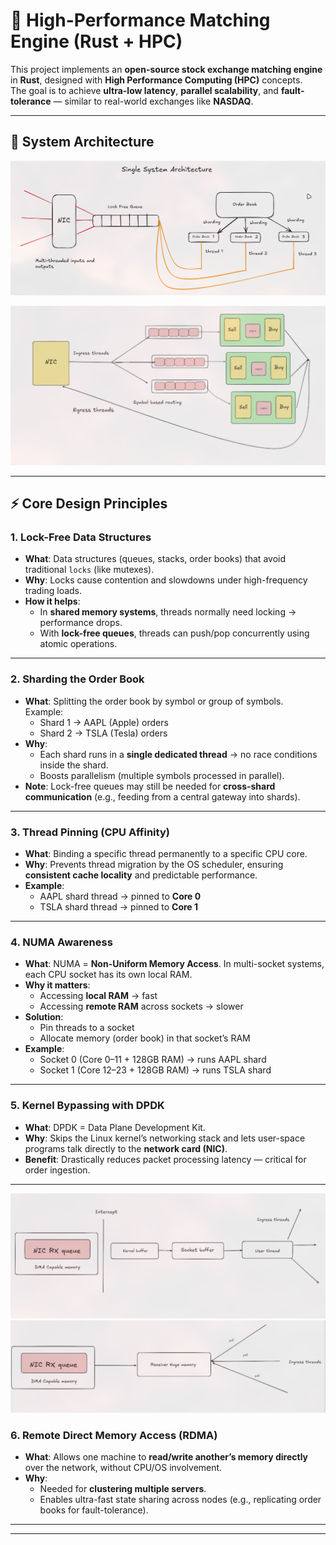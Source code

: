 # 🚀 High-Performance Matching Engine (Rust + HPC)

This project implements an **open-source stock exchange matching engine** in **Rust**, designed with **High Performance Computing (HPC)** concepts.  
The goal is to achieve **ultra-low latency**, **parallel scalability**, and **fault-tolerance** — similar to real-world exchanges like **NASDAQ**.

---

## 📌 System Architecture

![Architecture Diagram](250822_00h36m04s_screenshot.png)  

![Architecture Diagram](250827_10h43m41s_screenshot.png)  



---

## ⚡ Core Design Principles

### 1. Lock-Free Data Structures
- **What**: Data structures (queues, stacks, order books) that avoid traditional `locks` (like mutexes).
- **Why**: Locks cause contention and slowdowns under high-frequency trading loads.
- **How it helps**:  
  - In **shared memory systems**, threads normally need locking → performance drops.  
  - With **lock-free queues**, threads can push/pop concurrently using atomic operations.  

---

### 2. Sharding the Order Book
- **What**: Splitting the order book by symbol or group of symbols.  
  Example:  
  - Shard 1 → AAPL (Apple) orders  
  - Shard 2 → TSLA (Tesla) orders
- **Why**:  
  - Each shard runs in a **single dedicated thread** → no race conditions inside the shard.  
  - Boosts parallelism (multiple symbols processed in parallel).  
- **Note**: Lock-free queues may still be needed for **cross-shard communication** (e.g., feeding from a central gateway into shards).

---

### 3. Thread Pinning (CPU Affinity)
- **What**: Binding a specific thread permanently to a specific CPU core.
- **Why**: Prevents thread migration by the OS scheduler, ensuring **consistent cache locality** and predictable performance.
- **Example**:  
  - AAPL shard thread → pinned to **Core 0**  
  - TSLA shard thread → pinned to **Core 1**

---

### 4. NUMA Awareness
- **What**: NUMA = **Non-Uniform Memory Access**. In multi-socket systems, each CPU socket has its own local RAM.  
- **Why it matters**:  
  - Accessing **local RAM** → fast  
  - Accessing **remote RAM** across sockets → slower  
- **Solution**:  
  - Pin threads to a socket  
  - Allocate memory (order book) in that socket’s RAM  
- **Example**:  
  - Socket 0 (Core 0–11 + 128GB RAM) → runs AAPL shard  
  - Socket 1 (Core 12–23 + 128GB RAM) → runs TSLA shard  

---

### 5. Kernel Bypassing with DPDK
- **What**: DPDK = Data Plane Development Kit.  
- **Why**: Skips the Linux kernel’s networking stack and lets user-space programs talk directly to the **network card (NIC)**.  
- **Benefit**: Drastically reduces packet processing latency — critical for order ingestion.

---
![Architecture Diagram](250827_10h44m51s_screenshot.png)  
![Architecture Diagram](250827_10h45m47s_screenshot.png)



### 6. Remote Direct Memory Access (RDMA)
- **What**: Allows one machine to **read/write another’s memory directly** over the network, without CPU/OS involvement.  
- **Why**:  
  - Needed for **clustering multiple servers**.  
  - Enables ultra-fast state sharing across nodes (e.g., replicating order books for fault-tolerance).  

---


---
